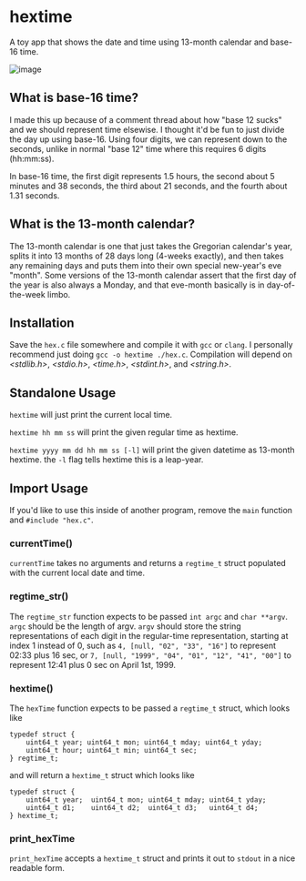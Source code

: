 # hextime
A toy app that shows the date and time using 13-month calendar and base-16 time. 

![image](https://github.com/JohnAlexCO/hextime/assets/81481181/2ac5a540-abb2-4662-8f54-0be0f14403dc)


## What is base-16 time?
I made this up because of a comment thread about how "base 12 sucks" and we should represent time elsewise.
I thought it'd be fun to just divide the day up using base-16. Using four digits, we can represent down to the seconds,
unlike in normal "base 12" time where this requires 6 digits (hh:mm:ss).

In base-16 time, the first digit represents 1.5 hours,
the second about 5 minutes and 38 seconds,
the third about 21 seconds,
and the fourth about 1.31 seconds.

## What is the 13-month calendar?
The 13-month calendar is one that just takes the Gregorian calendar's year, splits it into 13 months of 28 days long (4-weeks exactly), and then takes any remaining days
and puts them into their own special new-year's eve "month". Some versions of the 13-month calendar assert that the first day of the year is also always a Monday,
and that eve-month basically is in day-of-the-week limbo.

## Installation
Save the `hex.c` file somewhere and compile it with `gcc` or `clang`.
I personally recommend just doing `gcc -o hextime ./hex.c`.
Compilation will depend on
_<stdlib.h>_,
_<stdio.h>_,
_<time.h>_,
_<stdint.h>_, and
_<string.h>_.

## Standalone Usage

`hextime` will just print the current local time.

`hextime hh mm ss` will print the given regular time as hextime.

`hextime yyyy mm dd hh mm ss [-l]` will print the given datetime as 13-month hextime. the `-l` flag tells hextime this is a leap-year.

## Import Usage
If you'd like to use this inside of another program, 
remove the `main` function and `#include "hex.c"`.

### currentTime()
`currentTime` takes no arguments and returns a `regtime_t` struct populated with the current local date and time.

### regtime_str()
The `regtime_str` function expects to be passed `int argc` and `char **argv`.
`argc` should be the length of argv.
`argv` should store the string representations of each digit in the regular-time representation, starting at index 1 instead of 0,
such as `4, [null, "02", "33", "16"]` to represent 02:33 plus 16 sec,
or `7, [null, "1999", "04", "01", "12", "41", "00"]` to represent 12:41 plus 0 sec on April 1st, 1999.

### hextime()
The `hexTime` function expects to be passed a `regtime_t` struct, which looks like
```
typedef struct {
    uint64_t year; uint64_t mon; uint64_t mday; uint64_t yday;
    uint64_t hour; uint64_t min; uint64_t sec;
} regtime_t;
```
and will return a `hextime_t` struct which looks like
```
typedef struct {
    uint64_t year;  uint64_t mon; uint64_t mday; uint64_t yday;
    uint64_t d1;    uint64_t d2;  uint64_t d3;   uint64_t d4;
} hextime_t;
```

### print_hexTime
`print_hexTime` accepts a `hextime_t` struct and prints it out to `stdout` in a nice readable form.
